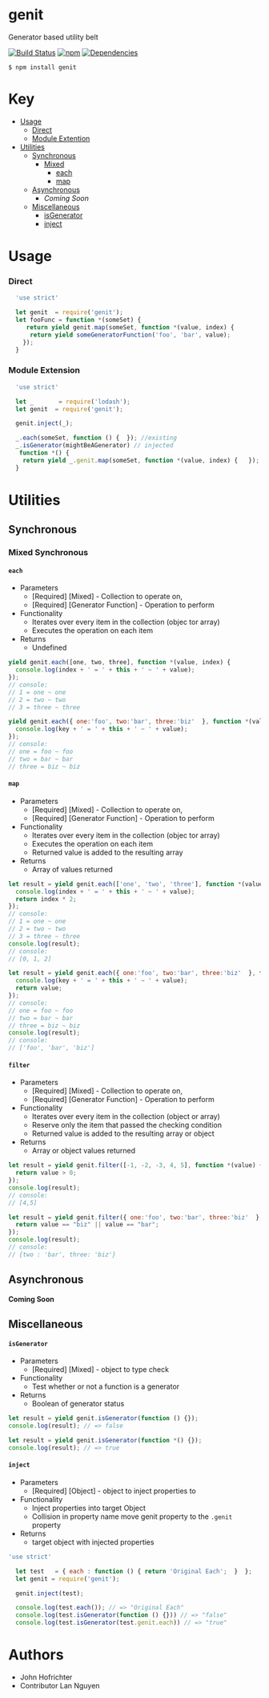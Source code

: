 # genit

Generator based utility belt

[![Build Status](https://travis-ci.org/fleekjs/genit.svg?branch=master)](https://travis-ci.org/fleekjs/genit) [![npm](https://img.shields.io/npm/l/express.svg)](https://github.com/fleekjs/genit/blob/master/LICENSE)  [![Dependencies](https://img.shields.io/david/fleekjs/genit.svg)](https://david-dm.org/fleekjs/genit)

`$ npm install genit`

# Key

- [Usage](#usage)
  - [Direct](#direct)
  - [Module Extention](#moduleextension)
- [Utilities](#utilities)
  - [Synchronous](#Synchronous)
    - [Mixed](#mixed-synchronous)
      - [each](#each)
      - [map](#map)
  - [Asynchronous](#Synchronous)
    - _Coming Soon_
  - [Miscellaneous](#miscellaneous)
    - [isGenerator](#isgenerator)
    - [inject](#inject)

# Usage

### Direct

```javascript
  'use strict'

  let genit  = require('genit');
  let fooFunc = function *(someSet) {
     return yield genit.map(someSet, function *(value, index) {
      return yield someGeneratorFunction('foo', 'bar', value);  
    });
  }
```

### Module Extension

```javascript
  'use strict'

  let _       = require('lodash');
  let genit  = require('genit');

  genit.inject(_);

  _.each(someSet, function () {  }); //existing
  _.isGenerator(mightBeAGenerator) // injected
   function *() {
    return yield _.genit.map(someSet, function *(value, index) {   }); // injected to .genit property (name collision)
  }
```


# Utilities

## Synchronous

### Mixed Synchronous

#### `each`

- Parameters
  - [Required] [Mixed] - Collection to operate on,
  - [Required] [Generator Function] - Operation to perform
- Functionality
  - Iterates over every item in the collection (objec tor array)
  - Executes the operation on each item
- Returns
  - Undefined

```javascript
yield genit.each([one, two, three], function *(value, index) {
  console.log(index + ' = ' + this + ' ~ ' + value);
});
// console:
// 1 = one ~ one
// 2 = two ~ two
// 3 = three ~ three

yield genit.each({ one:'foo', two:'bar', three:'biz'  }, function *(value, key) {
  console.log(key + ' = ' + this + ' ~ ' + value);
});
// console:
// one = foo ~ foo
// two = bar ~ bar
// three = biz ~ biz
```
#### `map`

- Parameters
  - [Required] [Mixed] - Collection to operate on,
  - [Required] [Generator Function] - Operation to perform
- Functionality
  - Iterates over every item in the collection (objec tor array)
  - Executes the operation on each item
  - Returned value is added to the resulting array
- Returns
  - Array of values returned

```javascript
let result = yield genit.each(['one', 'two', 'three'], function *(value, index) {
  console.log(index + ' = ' + this + ' ~ ' + value);
  return index * 2;
});
// console:
// 1 = one ~ one
// 2 = two ~ two
// 3 = three ~ three
console.log(result);
// console:
// [0, 1, 2]

let result = yield genit.each({ one:'foo', two:'bar', three:'biz'  }, function *(value, key) {
  console.log(key + ' = ' + this + ' ~ ' + value);
  return value;
});
// console:
// one = foo ~ foo
// two = bar ~ bar
// three = biz ~ biz
console.log(result);
// console:
// ['foo', 'bar', 'biz']
```

#### `filter`

- Parameters
  - [Required] [Mixed] - Collection to operate on,
  - [Required] [Generator Function] - Operation to perform
- Functionality
  - Iterates over every item in the collection (object or array)
  - Reserve only the item that passed the checking condition
  - Returned value is added to the resulting array or object
- Returns
  - Array or object values returned

```javascript
let result = yield genit.filter([-1, -2, -3, 4, 5], function *(value) {
  return value > 0;
});
console.log(result);
// console:
// [4,5]

let result = yield genit.filter({ one:'foo', two:'bar', three:'biz'  }, function *(value, key) {
  return value == "biz" || value == "bar";
});
console.log(result);
// console:
// {two : 'bar', three: 'biz'}
```

## Asynchronous

**Coming Soon**

## Miscellaneous

#### `isGenerator`

- Parameters
  - [Required] [Mixed] - object to type check
- Functionality
  - Test whether or not a function is a generator
- Returns
  - Boolean of generator status

```javascript
let result = yield genit.isGenerator(function () {});
console.log(result); // => false

let result = yield genit.isGenerator(function *() {});
console.log(result); // => true
```

#### `inject`

- Parameters
  - [Required] [Object] - object to inject properties to
- Functionality
  - Inject properties into target Object
  - Collision in property name move genit property to the `.genit` property
- Returns
  - target object with injected properties

```javascript
'use strict'

  let test   = { each : function () { return 'Original Each';  }  };
  let genit = require('genit');

  genit.inject(test);

  console.log(test.each()); // => "Original Each"
  console.log(test.isGenerator(function () {})) // => "false"
  console.log(test.isGenerator(test.genit.each)) // => "true"
```

# Authors

- John Hofrichter
- Contributor Lan Nguyen
